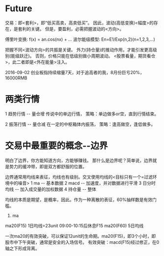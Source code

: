 # Future

交易：即<套利>，即“低买高卖，高卖低买”。
因此，波动(高低变换)<幅度>的存在，是套利的关键。
但是，要盈利，必需把握波动的<方向>。

傅里叶变换: f(x) = an.cos(nx) + ...
波尔能级模型: En=E1/Exp(n,2)(n=1,2,3,...)

把握不同<波动方向>的共振是关键。
外力(持仓量)的推动作用，才能引发更高级别(能级跃迁)。
否则，价格只能在低级别做小周期波动。
<股票看量，期货看仓>，此二者即是<外在能量>注入。

2016-09-02 创业板指持续缩量7天，对于追高者的我，8月份巨亏20%，16000RMB

# 两类行情

1 趋势行情 -- 量仓增
  传说中的单边行情，
  策略：单边做多or空，直到行情结束。

2 振荡行情 -- 量仓减
  在一定的中枢箱体内振荡，
  策略：逢高做空，逢低做多。

# 交易中最重要的概念--边界

明白了边界，你方能知道方向，方能够赚钱。
那什么是边界呢？简单说，边界就是势力的缓冲带，即是双方都舒服的位置。

边界通常用均线来表征，均线也有级别。交叉使用均线的<目标只有一个=过滤环境中的噪音>
1 ma              -- 基本数据
2 macd            -- 加速度，并对数据进行平滑
3 日分时均线      -- 加入成交量的加权数据
4 持仓量          -- 整体

均线的本质是期望，是概率，因此。作为一种离散的表征，60%抽样数是有效门槛。

1. ma

ma20(F15) 1日均线=23unit 09:00-10:15后休息F15
ma20(F60) 5日均线

一次ma20的有效突破，可以保证12unit的生命期。ma20(F15)，即3个小时，即股市中下午突破，通常是安全的入场信号。
有效突破：macd(F15)经过修正，在0轴之下形成背离。

